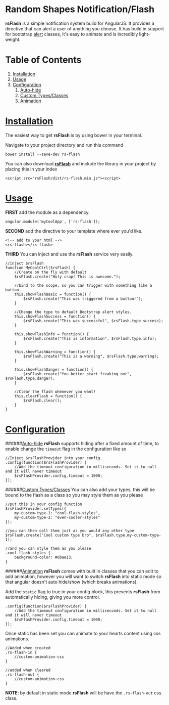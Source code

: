 Random Shapes Notification/Flash
======
**rsFlash** is a simple notification system build for AngularJS. It provides a directive that can alert a user of anything you choose. It has build in support for bootstrap [alert](http://getbootstrap.com/components/#alerts) classes, it's easy to animate and is incredibly light-weight.

Table of Contents
======
1. [Installation](#installation)
2. [Usage](#usage)
3. [Configuration](#uration)
    1. [Auto-hide](#auto-hide) 
    2. [Custom Types/Classes](#custom) 
    3. [Animation](#animation) 

[Installation](id:installation)
======

The easiest way to get **rsFlash** is by using bower in your terminal.

Navigate to your project directory and run this command

    bower install --save-dev rs-flash

You can also download [**rsFlash**](https://github.com/RandomShapes/rsFlash/archive/master.zip) and include the library in your project by placing this in your index

    <script src="rsFlash/dist/rs-flash.min.js"><script>

[Usage](id:usage)
======

**FIRST** add the module as a dependency.

    angular.module('myCoolApp', ['rs-flash']);

**SECOND** add the directive to your template where ever you'd like.

    <!-- add to your html -->
    <rs-flash></rs-flash>

**THIRD** You can inject and use the **rsFlash** service very easily.

    //inject $rsFlash
    function MyCoolCtrl($rsFlash) {
    	//Create on the fly with default
        $rsFlash.create("Holy crap! This is awesome.");
        
        //bind to the scope, so you can trigger with something like a button.
        this.showFlashBasic = function() {
        	$rsFlash.create("This was triggered from a button!");
        }
        
        //Change the type to default Bootstrap alert styles.
        this.showFlashSuccess = function() {
        	$rsFlash.create("This was successful", $rsFlash.type.success);
        }
        
        this.showFlashInfo = function() {
        	$rsFlash.create("This is information", $rsFlash.type.info);
        }
        
        this.showFlashWarning = function() {
        	$rsFlash.create("This is a warning", $rsFlash.type.warning);
        }
        
        this.showFlashDanger = function() {
        	$rsFlash.create("You better start freaking out", $rsFlash.type.danger);
        }
        
        //Clear the flash whenever you want!
        this.clearFlash = function() {
        	$rsFlash.clear();
        }
    }
    
[Configuration](id:config)
======
######[Auto-hide](id:auto-hide)
**rsFlash** supports hiding after a fixed amount of time, to enable change the `timeout` flag in the configuration like so
   
    //Inject $rsFlashProvider into your config.
    .config(function($rsFlashProvider) {
    	//Add the timeout configuration in milliseconds. Set it to null and it will never timeout
    	$rsFlashProvider.config.timeout = 1000;
    });

######[Custom Types/Classes](id:custom)
You can also add your types, this will be bound to the flash as a class so you may style them as you please

	//put this in your config function
    $rsFlashProvider.setTypes({
    	my-custom-type-1: "cool-flash-styles",
    	my-custom-type-2: "even-cooler-styles"
    });
    
    //you can then call them just as you would any other type
    $rsFlash.create("Cool custom type bro", $rsFlash.type.my-custom-type-1);
    
    //and you can style them as you please
    .cool-flash-styles {
    	background-color: #6bae13;
    }
    
######[Animation](id:animation)
**rsFlash** comes with built in classes that you can edit to add animation, however you will want to switch **rsFlash** into static mode so that angular doesn't auto hide/show (which breaks animations).

Add the `static` flag to true in your config block, this prevents **rsFlash** from automatically hiding, giving you more control.
    
    .config(function($rsFlashProvider) {
    	//Add the timeout configuration in milliseconds. Set it to null and it will never timeout
    	$rsFlashProvider.config.timeout = 1000;
    });
    
Once static has been set you can animate to your hearts content using css animations.

    //Added when created
    .rs-flash-in {
    	//custom-animation-css
    }
    
    //added when cleared
    .rs-flash-out {
    	//custom-animation-css
    }
**NOTE**: by default in static mode **rsFlash** will be have the `.rs-flash-out` css class.